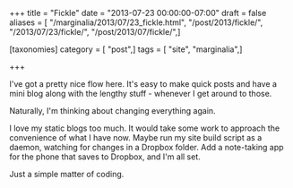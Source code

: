 +++
title = "Fickle"
date = "2013-07-23 00:00:00-07:00"
draft = false
aliases = [ "/marginalia/2013/07/23_fickle.html", "/post/2013/fickle/", "/2013/07/23/fickle/", "/post/2013/07/fickle/",]

[taxonomies]
category = [ "post",]
tags = [ "site", "marginalia",]

+++

I've got a pretty nice flow here. It's easy to make quick posts and have a mini blog along with the lengthy stuff - whenever I get around to those. 
<!--more-->

Naturally, I'm thinking about changing everything again.

I love my static blogs too much. It would take some work to approach the convenience of what I have now. Maybe run my site build script as a daemon, watching for changes in a Dropbox folder. Add a note-taking app for the phone that saves to Dropbox, and I'm all set.

Just a simple matter of coding.